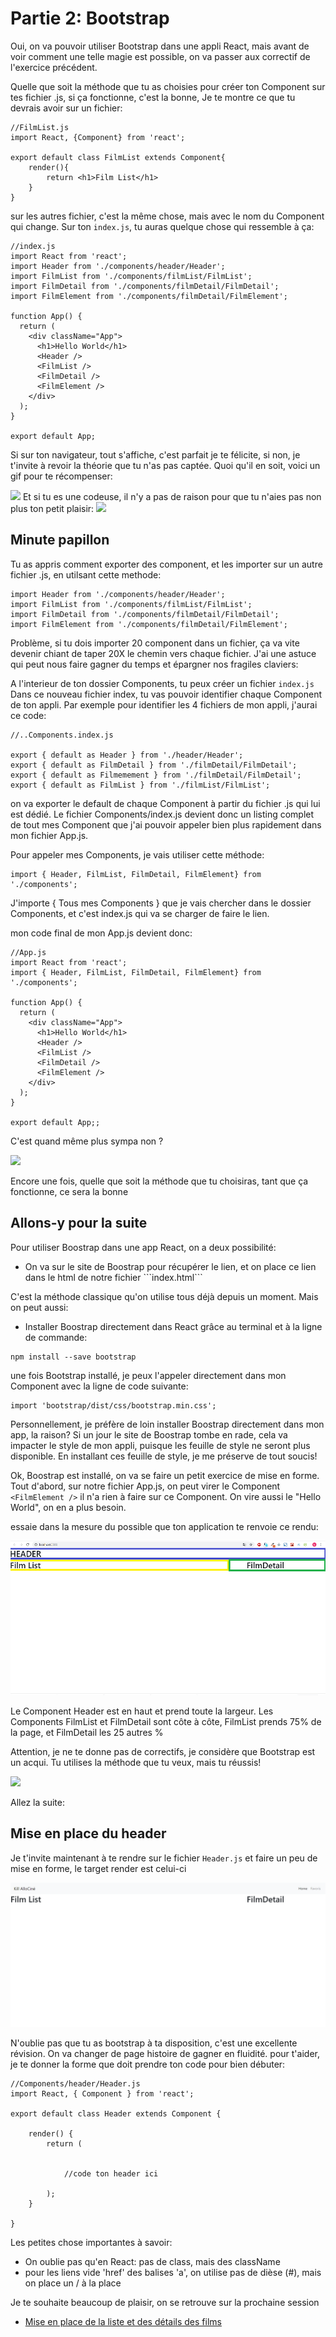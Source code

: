 
<h1>Partie 2: Bootstrap</h1>

Oui, on va pouvoir utiliser Bootstrap dans une appli React, mais avant de voir comment une telle magie est possible, on va passer aux correctif de l'exercice précédent.

Quelle que soit la méthode que tu as choisies pour créer ton Component sur tes fichier .js, si ça fonctionne, c'est la bonne, Je te montre ce que tu devrais avoir sur un fichier:

```
//FilmList.js
import React, {Component} from 'react';

export default class FilmList extends Component{
    render(){
        return <h1>Film List</h1>
    }
}
```
sur les autres fichier, c'est la même chose, mais avec le nom du Component qui change. Sur ton ```index.js```, tu auras quelque chose qui ressemble à ça:

```
//index.js
import React from 'react';
import Header from './components/header/Header';
import FilmList from './components/filmList/FilmList';
import FilmDetail from './components/filmDetail/FilmDetail';
import FilmElement from './components/filmDetail/FilmElement';

function App() {
  return (
    <div className="App">
      <h1>Hello World</h1>
      <Header />
      <FilmList />
      <FilmDetail />
      <FilmElement />
    </div>
  );
}

export default App;
```

Si sur ton navigateur, tout s'affiche, c'est parfait je te félicite, si non, je t'invite à revoir la théorie que tu n'as pas captée.
Quoi qu'il en soit, voici un gif pour te récompenser:

<img src="http://66.media.tumblr.com/c85c68209007a96fe7179e028cca54cd/tumblr_mqh1soS81u1szztcoo1_400.gif" />
Et si tu es une codeuse, il n'y a pas de raison pour que tu n'aies pas non plus ton petit plaisir:

<img src="https://i.pinimg.com/originals/08/ef/11/08ef11d8acf24d5ceec6379f711c3c46.gif" />

<h2>Minute papillon</h2>
Tu as appris comment exporter des component, et les importer sur un autre fichier .js, en utilsant cette methode:

```
import Header from './components/header/Header';
import FilmList from './components/filmList/FilmList';
import FilmDetail from './components/filmDetail/FilmDetail';
import FilmElement from './components/filmDetail/FilmElement';
```
Problème, si tu dois importer 20 component dans un fichier, ça va vite devenir chiant de taper 20X le chemin vers chaque fichier.
J'ai une astuce qui peut nous faire gagner du temps et épargner nos fragiles claviers:

A l'interieur de ton dossier Components, tu peux créer un fichier ```index.js```
Dans ce nouveau fichier index, tu vas pouvoir identifier chaque Component de ton appli. Par exemple pour identifier les 4 fichiers de mon appli, j'aurai ce code:

```
//..Components.index.js

export { default as Header } from './header/Header';
export { default as FilmDetail } from './filmDetail/FilmDetail';
export { default as Filmemement } from './filmDetail/FilmDetail';
export { default as FilmList } from './filmList/FilmList';
```

on va exporter le default de chaque Component à partir du fichier .js qui lui est dédié.
Le fichier Components/index.js devient donc un listing complet de tout mes Component que j'ai pouvoir appeler bien plus rapidement dans mon fichier App.js.

Pour appeler mes Components, je vais utiliser cette méthode:

```
import { Header, FilmList, FilmDetail, FilmElement} from './components';
```
 
J'importe { Tous mes Components } que je vais chercher dans le dossier Components, et c'est index.js qui va se charger de faire le lien.

mon code final de mon App.js devient donc:

```
//App.js
import React from 'react';
import { Header, FilmList, FilmDetail, FilmElement} from './components';

function App() {
  return (
    <div className="App">
      <h1>Hello World</h1>
      <Header />
      <FilmList />
      <FilmDetail />
      <FilmElement />
    </div>
  );
}

export default App;;
```
C'est quand même plus sympa non ?

<img src="https://media.giphy.com/media/1ym5LJ17vp77BL8X5O/giphy.gif" />

Encore une fois, quelle que soit la méthode que tu choisiras, tant que ça fonctionne, ce sera la bonne

<h2> Allons-y pour la suite</h2>
Pour utiliser Boostrap dans une app React, on a deux possibilité:

<ul>
    <li>On va sur le site de Boostrap pour récupérer le lien, et on place ce lien dans le html de notre fichier ```index.html```</li>
</ul>
C'est la méthode classique qu'on utilise tous déjà depuis un moment. Mais on peut aussi:
<ul>
    <li>Installer Boostrap directement dans React grâce au terminal et à la ligne de commande:</li>
</ul>

```
npm install --save bootstrap
```

une fois Bootstrap installé, je peux l'appeler directement dans mon Component avec la ligne de code suivante:

```
import 'bootstrap/dist/css/bootstrap.min.css';
```
Personnellement, je préfère de loin installer Boostrap directement dans mon app, la raison? Si un jour le site de Boostrap tombe en rade, cela va impacter le style de mon appli, puisque les feuille de style ne seront plus disponible. En installant ces feuille de style, je me préserve de tout soucis!

Ok, Boostrap est installé, on va se faire un petit exercice de mise en forme.
Tout d'abord, sur notre fichier App.js, on peut virer le Component ```<FilmElement />``` il n'a rien à faire sur ce Component.
On vire aussi le "Hello World", on en a plus besoin.

essaie dans la mesure du possible que ton application te renvoie ce rendu:

<img src='https://raw.githubusercontent.com/GuyVil1/theorie-React/master/rendu.png' />

Le Component Header est en haut et prend toute la largeur.
Les Components FilmList et FilmDetail sont côte à côte, FilmList prends 75% de la page, et FilmDetail les 25 autres %

Attention, je ne te donne pas de correctifs, je considère que Bootstrap est un acqui. Tu utilises la méthode que tu veux, mais tu réussis!

<img src="https://media.giphy.com/media/Ie2Hs3A0uJRtK/giphy.gif" />

Allez la suite:

<h2>Mise en place du header</h2>

Je t'invite maintenant à te rendre sur le fichier ```Header.js``` et faire un peu de mise en forme, le target render est celui-ci


<img src="https://raw.githubusercontent.com/GuyVil1/theorie-React/master/rendu001.png" />

N'oublie pas que tu as bootstrap à ta disposition, c'est une excellente révision.
On va changer de page histoire de gagner en fluidité.
pour t'aider, je te donner la forme que doit prendre ton code pour bien débuter:

```
//Components/header/Header.js
import React, { Component } from 'react';

export default class Header extends Component {

    render() {
        return (


            //code ton header ici

        );
    }

}
```

Les petites chose importantes à savoir:
<ul>
    <li>On oublie pas qu'en React: pas de class, mais des className</li>
    <li>pour les liens vide 'href' des balises 'a', on utilise pas de dièse (#), mais on place un / à la place</li>
    </ul>
Je te souhaite beaucoup de plaisir, on se retrouve sur la prochaine session
<ul><li><a href="https://github.com/GuyVil1/theorie-React/blob/master/7.Le-fil-rouge-part-1-3.md">Mise en place de la liste et des détails des films</a></li></ul>

